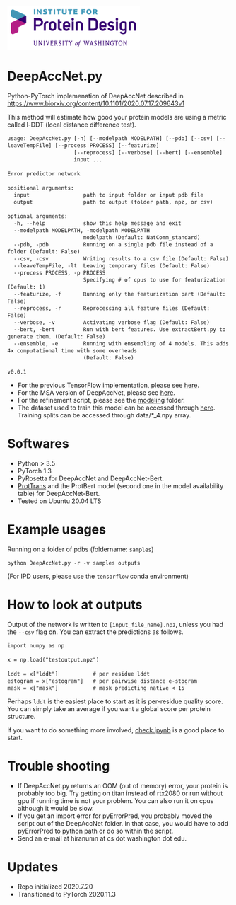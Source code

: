 <img src="figures/ipdlogo.png">

# DeepAccNet.py
Python-PyTorch implemenation of DeepAccNet described in https://www.biorxiv.org/content/10.1101/2020.07.17.209643v1

This method will estimate how good your protein models are using a metric called l-DDT (local distance difference test).

```
usage: DeepAccNet.py [-h] [--modelpath MODELPATH] [--pdb] [--csv] [--leaveTempFile] [--process PROCESS] [--featurize]
                     [--reprocess] [--verbose] [--bert] [--ensemble]
                     input ...

Error predictor network

positional arguments:
  input                 path to input folder or input pdb file
  output                path to output (folder path, npz, or csv)

optional arguments:
  -h, --help            show this help message and exit
  --modelpath MODELPATH, -modelpath MODELPATH
                        modelpath (Default: NatComm_standard)
  --pdb, -pdb           Running on a single pdb file instead of a folder (Default: False)
  --csv, -csv           Writing results to a csv file (Default: False)
  --leaveTempFile, -lt  Leaving temporary files (Default: False)
  --process PROCESS, -p PROCESS
                        Specifying # of cpus to use for featurization (Default: 1)
  --featurize, -f       Running only the featurization part (Default: False)
  --reprocess, -r       Reprocessing all feature files (Default: False)
  --verbose, -v         Activating verbose flag (Default: False)
  --bert, -bert         Run with bert features. Use extractBert.py to generate them. (Default: False)
  --ensemble, -e        Running with ensembling of 4 models. This adds 4x computational time with some overheads
                        (Default: False)

v0.0.1
```

- For the previous TensorFlow implementation, please see [here](https://github.com/hiranumn/DeepAccNet-TF).
- For the MSA version of DeepAccNet, please see [here](https://github.com/hiranumn/DeepAccNet-MSA).
- For the refinement script, please see the [modeling](modeling) folder.
- The dataset used to train this model can be accessed through [here](https://files.ipd.uw.edu/pub/DeepAccNet/decoys8000k.zip). Training splits can be accessed through data/*_4.npy array.

# Softwares
- Python > 3.5
- PyTorch 1.3
- PyRosetta for DeepAccNet and DeepAccNet-Bert.
- [ProtTrans](https://github.com/agemagician/ProtTrans) and the ProtBert model (second one in the model availability table) for DeepAccNet-Bert.
- Tested on Ubuntu 20.04 LTS

# Example usages

Running on a folder of pdbs (foldername: ```samples```)
```
python DeepAccNet.py -r -v samples outputs
```
(For IPD users, please use the ```tensorflow``` conda environment)

# How to look at outputs
Output of the network is written to ```[input_file_name].npz```, unless you had the ```--csv``` flag on.
You can extract the predictions as follows.

```
import numpy as np

x = np.load("testoutput.npz")

lddt = x["lddt"]           # per residue lddt
estogram = x["estogram"]   # per pairwise distance e-stogram
mask = x["mask"]           # mask predicting native < 15
```
Perhaps ```lddt``` is the easiest place to start as it is per-residue quality score. You can simply take an average if you want a global score per protein structure. 

If you want to do something more involved, [check.ipynb](ipynbs/check.ipynb) is a good place to start.

# Trouble shooting
- If DeepAccNet.py returns an OOM (out of memory) error, your protein is probably too big. Try getting on titan instead of rtx2080 or run without gpu if running time is not your problem. You can also run it on cpus although it would be slow.
- If you get an import error for pyErrorPred, you probably moved the script out of the DeepAccNet folder. In that case, you would have to add pyErrorPred to python path or do so within the script. 
- Send an e-mail at hiranumn at cs dot washington dot edu.

# Updates
- Repo initialized 2020.7.20
- Transitioned to PyTorch 2020.11.3

